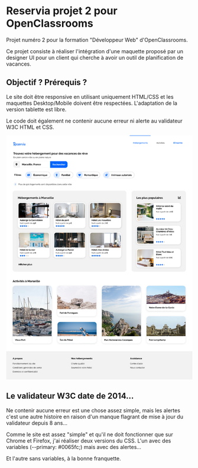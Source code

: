 # Reservia projet 2 pour OpenClassrooms

Projet numéro 2 pour la formation "Développeur Web" d'OpenClassrooms.

Ce projet consiste à réaliser l'intégration d'une maquette proposé par un designer UI pour un client qui cherche à avoir un outil de planification de vacances.

## Objectif ? Prérequis ?

Le site doit être responsive en utilisant uniquement HTML/CSS et les maquettes Desktop/Mobile doivent être respectées. L'adaptation de la version tablette est libre.

Le code doit également ne contenir aucune erreur ni alerte au validateur W3C HTML et CSS.

![Reversia Desktop](/img/Desktop-1.png?raw=true "Reversia")

## Le validateur W3C date de 2014...

Ne contenir aucune erreur est une chose assez simple, mais les alertes c'est une autre histoire en raison d'un manque flagrant de mise à jour du validateur depuis 8 ans...

Comme le site est assez "simple" et qu'il ne doit fonctionner que sur Chrome et Firefox, j'ai réaliser deux versions du CSS. L'un avec des variables (--primary: #0065fc;) mais avec des alertes...

Et l'autre sans variables, à la bonne franquette.